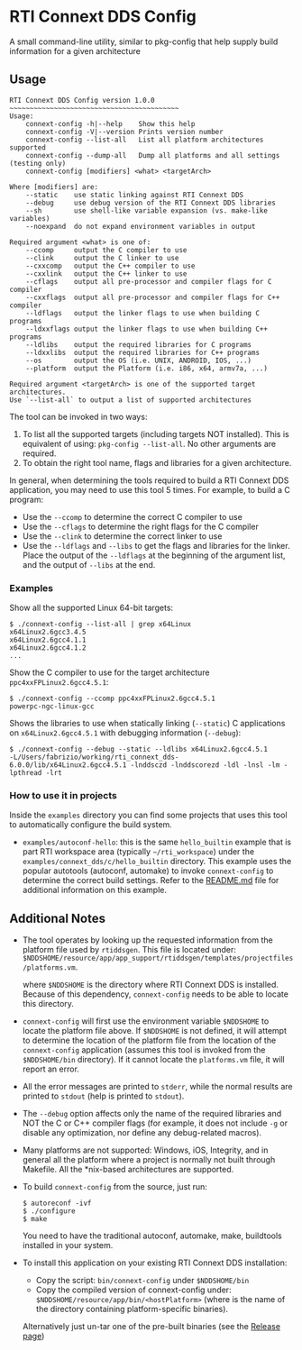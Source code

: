 # RTI Connext DDS Config

A small command-line utility, similar to pkg-config that help supply build information for a given architecture



## Usage

```
RTI Connext DDS Config version 1.0.0
~~~~~~~~~~~~~~~~~~~~~~~~~~~~~~~~~~~~~~~~~~
Usage:
    connext-config -h|--help    Show this help
    connext-config -V|--version Prints version number
    connext-config --list-all   List all platform architectures supported
    connext-config --dump-all   Dump all platforms and all settings (testing only)
    connext-config [modifiers] <what> <targetArch>

Where [modifiers] are:
    --static    use static linking against RTI Connext DDS
    --debug     use debug version of the RTI Connext DDS libraries
    --sh        use shell-like variable expansion (vs. make-like variables)
    --noexpand  do not expand environment variables in output

Required argument <what> is one of:
    --ccomp     output the C compiler to use
    --clink     output the C linker to use
    --cxxcomp   output the C++ compiler to use
    --cxxlink   output the C++ linker to use
    --cflags    output all pre-processor and compiler flags for C compiler
    --cxxflags  output all pre-processor and compiler flags for C++ compiler
    --ldflags   output the linker flags to use when building C programs
    --ldxxflags output the linker flags to use when building C++ programs
    --ldlibs    output the required libraries for C programs
    --ldxxlibs  output the required libraries for C++ programs
    --os        output the OS (i.e. UNIX, ANDROID, IOS, ...)
    --platform  output the Platform (i.e. i86, x64, armv7a, ...)

Required argument <targetArch> is one of the supported target architectures.
Use `--list-all` to output a list of supported architectures
```



The tool can be invoked in two ways:

1. To list all the supported targets (including targets NOT installed). This is equivalent of using:
   `pkg-config --list-all`. No other arguments are required.
2. To obtain the right tool name, flags and libraries for a given architecture. 

In general, when determining the tools required to build a RTI Connext DDS application, you may need to use this tool 5 times. For example, to build a C program:

* Use the `--ccomp` to determine the correct C compiler to use
* Use the `--cflags` to determine the right flags for the C compiler 
* Use the `--clink` to determine the correct linker to use
* Use the `--ldflags` and `--libs` to get the flags and libraries for the linker. Place the output of the `--ldflags` at the beginning of the argument list, and the output of `--libs` at the end.



### Examples

Show all the supported Linux 64-bit targets: 

```
$ ./connext-config --list-all | grep x64Linux
x64Linux2.6gcc3.4.5
x64Linux2.6gcc4.1.1
x64Linux2.6gcc4.1.2
...
```



Show the C compiler to use for the target architecture `ppc4xxFPLinux2.6gcc4.5.1`:

```
$ ./connext-config --ccomp ppc4xxFPLinux2.6gcc4.5.1
powerpc-ngc-linux-gcc
```



Shows the libraries to use when statically linking (`--static`) C applications on `x64Linux2.6gcc4.5.1` with debugging information (`--debug`):

```
$ ./connext-config --debug --static --ldlibs x64Linux2.6gcc4.5.1
-L/Users/fabrizio/working/rti_connext_dds-6.0.0/lib/x64Linux2.6gcc4.5.1 -lnddsczd -lnddscorezd -ldl -lnsl -lm -lpthread -lrt
```



### How to use it in projects

Inside the `examples` directory you can find some projects that uses this tool to automatically configure the build system.

* `examples/autoconf-hello`: this is the same `hello_builtin` example that is part RTI workspace area (typically `~/rti_workspace`) under the `examples/connext_dds/c/hello_builtin` directory. This example uses the popular autotools (autoconf, automake) to invoke `connext-config` to determine the correct build settings. 
  Refer to the [README.md](examples/autoconf-hello/README.md) file for additional information on this example.





## Additional Notes

* The tool operates by looking up the requested information from the platform file used by `rtiddsgen`. This file is located under: `$NDDSHOME/resource/app/app_support/rtiddsgen/templates/projectfiles/platforms.vm`.

  where `$NDDSHOME` is the directory where RTI Connext DDS is installed.
  Because of this dependency, `connext-config` needs to be able to locate this directory.

* `connext-config` will first use the environment variable `$NDDSHOME` to locate the platform file above. If `$NDDSHOME` is not defined, it will attempt to determine the location of the platform file from the location of the `connext-config` application (assumes this tool is invoked from the `$NDDSHOME/bin` directory).
  If it cannot locate the `platforms.vm` file, it will report an error.

* All the error messages are printed to `stderr`, while the normal results are printed to `stdout` (help is printed to `stdout`).

* The `--debug` option affects only the name of the required libraries and NOT the C or C++ compiler flags (for example, it does not include `-g` or disable any optimization, nor define any debug-related macros). 

* Many platforms are not supported: Windows, iOS, Integrity, and in general all the platform where a project is normally not built through Makefile. All the *nix-based architectures are supported.

* To build `connext-config` from the source, just run:
  
  ```
  $ autoreconf -ivf
  $ ./configure
  $ make
  ```
  
  You need to have the traditional autoconf, automake, make, buildtools installed in your system.
  
* To install this application on your existing RTI Connext DDS installation:
  
  * Copy the script: `bin/connext-config` under `$NDDSHOME/bin`
  * Copy the compiled version of connext-config under: `$NDDSHOME/resource/app/bin/<hostPlatform>` (where <hostPlatform> is the name of the directory containing platform-specific binaries).
  
  Alternatively just un-tar one of the pre-built binaries (see the [Release page](https://github.com/rticommunity/connext-config/releases))
